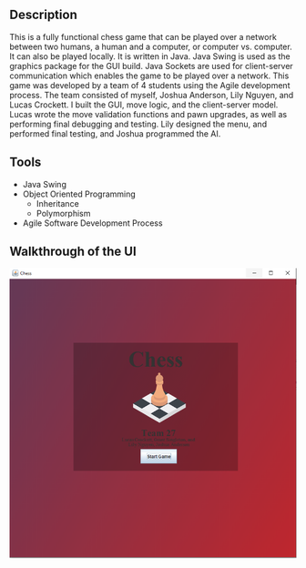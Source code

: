## Description
This is a fully functional chess game that can be played over a network between two humans, a human and a computer, or computer vs. computer. It can also be played locally. It is written in Java. Java Swing is used as the graphics package for the GUI build. Java Sockets are used for client-server communication which enables the game to be played over a network. This game was developed by a team of 4 students using the Agile development process. The team consisted of myself, Joshua Anderson, Lily Nguyen, and Lucas Crockett. I built the GUI, move logic, and the client-server model. Lucas wrote the move validation functions and pawn upgrades, as well as performing final debugging and testing. Lily designed the menu, and performed final testing, and Joshua programmed the AI.

## Tools
* Java Swing 
* Object Oriented Programming 
  * Inheritance
  * Polymorphism
* Agile Software Development Process

## Walkthrough of the UI
![start](./pages-images/main.PNG)
